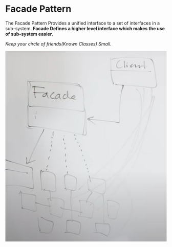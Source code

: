 # Facade Pattern

The Facade Pattern Provides a unified interface to a set of interfaces 
in a sub-system. **Facade Defines a higher level interface which makes the use 
of sub-system easier.**

*Keep your circle of friends(Known Classes) Small.*

![UML Diagram for Facade Pattern](/Facade/UML.jpeg "UML Diagram for Facade Pattern")

